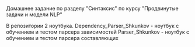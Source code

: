 Домашнее задание по разделу "Синтаксис" по курсу "Продвинутые задачи и модели NLP"

В репозитории 2 ноутбука. 
Dependency_Parser_Shkunkov - ноутбук с обучением и тестом парсера зависимостей
Parser_Shkunkov - ноутбук с обучением и тестом парсера составляющих
